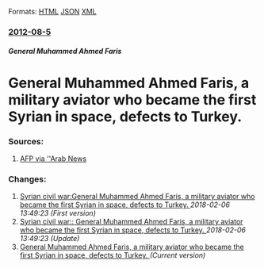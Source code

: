 
Formats: [HTML](/news/2012/08/5/general-muhammed-ahmed-faris-a-military-aviator-who-became-the-first-syrian-in-space-defects-to-turkey.html)  [JSON](/news/2012/08/5/general-muhammed-ahmed-faris-a-military-aviator-who-became-the-first-syrian-in-space-defects-to-turkey.json)  [XML](/news/2012/08/5/general-muhammed-ahmed-faris-a-military-aviator-who-became-the-first-syrian-in-space-defects-to-turkey.xml)  

### [2012-08-5](/news/2012/08/5/index.md)

##### General Muhammed Ahmed Faris
# General Muhammed Ahmed Faris, a military aviator who became the first Syrian in space, defects to Turkey. 




### Sources:

1. [AFP via ''Arab News](http://www.arabnews.com/syria%E2%80%99s-first-astronaut-defects-turkey-report-0)

### Changes:

1. [Syrian civil war:General Muhammed Ahmed Faris, a military aviator who became the first Syrian in space, defects to Turkey. ](/news/2012/08/5/syrian-civil-war-pgeneral-muhammed-ahmed-faris-a-military-aviator-who-became-the-first-syrian-in-space-defects-to-turkey.md) _2018-02-06 13:49:23 (First version)_
2. [Syrian civil war:: General Muhammed Ahmed Faris, a military aviator who became the first Syrian in space, defects to Turkey. ](/news/2012/08/5/syrian-civil-war-general-muhammed-ahmed-faris-a-military-aviator-who-became-the-first-syrian-in-space-defects-to-turkey.md) _2018-02-06 13:49:23 (Update)_
2. [General Muhammed Ahmed Faris, a military aviator who became the first Syrian in space, defects to Turkey. ](/news/2012/08/5/general-muhammed-ahmed-faris-a-military-aviator-who-became-the-first-syrian-in-space-defects-to-turkey.md) _(Current version)_
